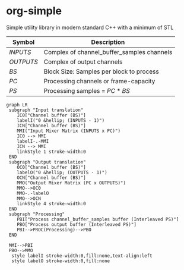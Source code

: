 # org-simple
Simple utility library in modern standard C++ with a minimum of STL

| Symbol | Description
| ---- | ---- |
| *INPUTS* | Complex of channel_buffer_samples channels
| *OUTPUTS* | Complex of output channels
| *BS* | Block Size: Samples per block to process
| *PC* | Processing channels or frame-capacity
| *PS* | Processing samples = *PC* * *BS* 

```mermaid
graph LR
 subgraph "Input translation"
    IC0["Channel buffer (BS)"]
    labelI("0 &hellip; (INPUTS - 1)")
    ICN["Channel buffer (BS)"]
    MMI("Input Mixer Matrix (INPUTS x PC)")
    IC0 --> MMI
    labelI-.-MMI
    ICN --> MMI
    linkStyle 1 stroke-width:0
 END
 subgraph "Output translation" 
    OC0["Channel buffer (BS)"]
    labelO("0 &hellip; (OUTPUTS - 1)")
    OCN["Channel buffer (BS)"]
    MMO("Output Mixer Matrix (PC x OUTPUTS)")
    MMO-->OC0
    MMO-.-labelO
    MMO-->OCN
    linkStyle 4 stroke-width:0
 END
 subgraph "Processing"
    PBI["Process channel_buffer_samples buffer (Interleaved PS)"] 
    PBO["Process output buffer (Interleaved PS)"]
    PBI-->PROC(Processing)-->PBO 
 END
  
 MMI-->PBI
 PBO-->MMO
  style labelI stroke-width:0,fill:none,text-align:left  
  style labelO stroke-width:0,fill:none  
```
